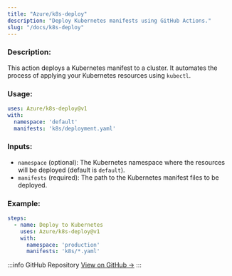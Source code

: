 ```yaml
---
title: "Azure/k8s-deploy"
description: "Deploy Kubernetes manifests using GitHub Actions."
slug: "/docs/k8s-deploy"
---
```


### Description:
This action deploys a Kubernetes manifest to a cluster. It automates the process of applying your Kubernetes resources using `kubectl`.

### Usage:
```yaml
uses: Azure/k8s-deploy@v1
with:
  namespace: 'default'
  manifests: 'k8s/deployment.yaml'
```

### Inputs:
- `namespace` (optional): The Kubernetes namespace where the resources will be deployed (default is `default`).
- `manifests` (required): The path to the Kubernetes manifest files to be deployed.

### Example:
```yaml
steps:
  - name: Deploy to Kubernetes
    uses: Azure/k8s-deploy@v1
    with:
      namespace: 'production'
      manifests: 'k8s/*.yaml'
```

:::info GitHub Repository
[View on GitHub →](https://github.com/Azure/k8s-deploy)
:::
